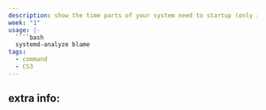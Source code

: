 ```yaml
---
description: show the time parts of your system need to startup (only if using systemd which you are likely to)
week: "1"
usage: |-
  ````bash 
  systemd-analyze blame
tags:
  - command
  - CS3
---
```

## extra info:
